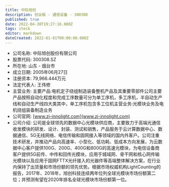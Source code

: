 ```yaml
---
title: 中际旭创
description: 创业板 - 通信设备 - 300308
published: true
date: 2022-04-30T19:27:16.000Z
tags: stock
editor: markdown
dateCreated: 2022-01-01T00:00:00.000Z
---
```


- 公司名称: 中际旭创股份有限公司
- 股票代码: 300308.SZ
- 所在地: 山东 - 烟台市
- 成立日期: 2005年06月27日
- 注册资本: 79,966.444万元
- 法定代表人: 王伟修
- 主营业务: 主要产品:电机定子绕组制造装备整机产品及其重要零部件公司主要产品按照自动化程度和完成工序数量可分为单工序机，多工序机，半自动生产线和自动生产线四大类其中，单工序机包含多工位机主营业务:光模块业务及电机绕组装备制造业务
- 公司官网: [www.zj-innolight.com](www.zj-innolight.com)
- 公司介绍: 公司是全球领先的数据中心光模块供应商，主要致力于高端光通信收发模块的研发、设计、封装、测试和销售，产品服务于云计算数据中心、数据通信、5G无线网络、电信传输和固网接入等领域的国内外客户。公司注重技术研发，并推动产品向高速率、小型化、低功耗、低成本方向发展，为云数据中心客户提供100G、200G、400G和800G的高速光模块，为电信设备商客户提供5G前传、中传和回传光模块，应用于城域网、骨干网和核心网传输光模块以及应用于固网FTTX光纤接入的光器件等高端整体解决方案，在行业内保持了出货量和市场份额的领先优势。根据市场权威机构LightCounting的报告，2017年、2018年，旭创科技连续两年位列全球光模块市场份额第二位；并预测有望在2020年排名全球光模块市场份额第一位。


